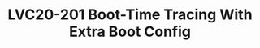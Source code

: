 ---
categories:
- lvc20
description: Boot-time tracing is one of the latest Linux kernel tracing proposal,
  which allows us to trace kernel booting with full tracing features, like per-event
  filters and triggers, histograms, instances, dynamic-events etc. Along with the
  boot-time tracing the kernel command-line interface is also expanded by Extra Boot
  Config (XBC) so that user can specify complex boot-time settings with structured-key
  value configuration file.<br>This talk will show you what the boot-time tracing
  and the extra boot config provide, the advantages and how you can use it for your
  boot-time features.
image: /assets/images/featured-images/lvc20/LVC20-201.png
session_id: LVC20-201
session_room: '[Track 2] Linux/Android'
session_slot:
  end_time: 2020-09-23 09:10
  start_time: 2020-09-23 08:45
session_speakers:
- speaker_bio: Masami Hiramatsu is working for Linaro. He is a maintainer of kprobes
    and related kernel tracing features in Linux. Recently he introduced bootconfig
    for Linux to expand kernel boot parameters and boot time tracing features.
  speaker_company: Linaro Ltd.
  speaker_image: http://avatars.sched.co/9/ca/2989076/avatar.jpg.320x320px.jpg?873
  speaker_name: Masami Hiramatsu
  speaker_position: Tech Lead
  speaker_role: attendee, speaker
session_track: Linux Kernel
tag: session
tags: Linux Kernel
title: LVC20-201 Boot-Time Tracing With Extra Boot Config
amazon_s3_presentation_url: https://static.linaro.org/connect/lvc20/presentations/LVC20-201-0.pdf
amazon_s3_video_url: https://static.linaro.org/connect/lvc20/videos/lvc20-201.mp4
---